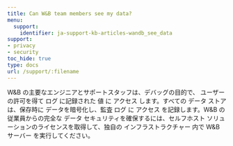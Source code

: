 ```yaml
---
title: Can W&B team members see my data?
menu:
  support:
    identifier: ja-support-kb-articles-wandb_see_data
support:
- privacy
- security
toc_hide: true
type: docs
url: /support/:filename
---
```


W&B の主要なエンジニアとサポートスタッフは、デバッグの目的で、 ユーザー の許可を得て ログ に記録された 値 に アクセス します。すべての データ ストアは、保存時に データを暗号化し、監査 ログ に アクセス を記録します。W&B の従業員からの完全な データ セキュリティを確保するには、セルフホスト ソリューションのライセンスを取得して、独自の インフラストラクチャー 内で W&B サーバー を実行してください。
